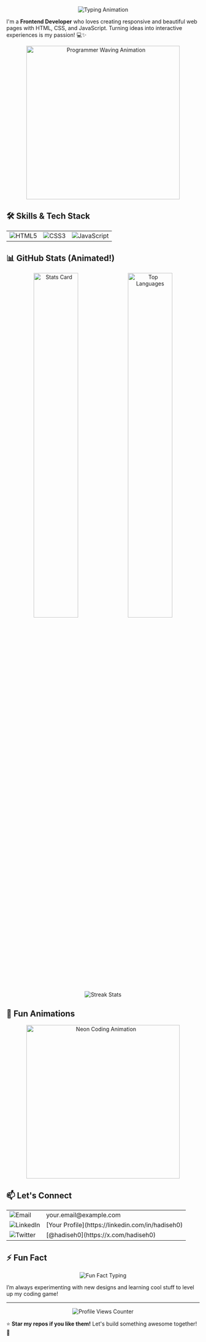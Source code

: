 <div align="center">
  <img src="https://readme-typing-svg.herokuapp.com?font=Fira+Code&pause=1000&color=FF6B6B&center=true&vCenter=true&width=600&lines=Hey+there%2C+I'm+Hadiseh!+%F0%9F%91%8B;Passionate+Frontend+Developer;Crafting+Awesome+Web+UIs;Let's+Build+Something+Cool!+%E2%9C%A8" alt="Typing Animation">
</div>

I'm a **Frontend Developer** who loves creating responsive and beautiful web pages with HTML, CSS, and JavaScript. Turning ideas into interactive experiences is my passion! 💻✨

<div align="center">
  <img src="https://media.giphy.com/media/26xBwdIuR0qIu4YfC/giphy.gif" width="400" alt="Programmer Waving Animation">
</div>

## 🛠️ Skills & Tech Stack
<div align="center">
  <table>
    <tr>
      <td><img src="https://img.shields.io/badge/HTML5-E34F26?style=for-the-badge&logo=html5&logoColor=white" alt="HTML5"></td>
      <td><img src="https://img.shields.io/badge/CSS3-1572B6?style=for-the-badge&logo=css3&logoColor=white" alt="CSS3"></td>
      <td><img src="https://img.shields.io/badge/JavaScript-F7DF1E?style=for-the-badge&logo=javascript&logoColor=black" alt="JavaScript"></td>
    </tr>
  </table>
</div>

## 📊 GitHub Stats (Animated!)
<div align="center">
  <img src="https://github-readme-stats.vercel.app/api?username=hadiseh0&show_icons=true&theme=radical&hide_border=true&include_all_commits=true" width="48%" alt="Stats Card">
  <img src="https://github-readme-stats.vercel.app/api/top-langs/?username=hadiseh0&layout=compact&theme=radical&hide_border=true" width="48%" alt="Top Languages">
</div>

<div align="center">
  <img src="https://github-readme-streak-stats.herokuapp.com/?user=hadiseh0&theme=radical&hide_border=true" alt="Streak Stats">
</div>

## 🎨 Fun Animations
<div align="center">
  <img src="https://media.giphy.com/media/3o7TKs9fULi4f6g7gI/giphy.gif" width="400" alt="Neon Coding Animation">
</div>

## 📫 Let's Connect
<div align="center">
  <table>
    <tr>
      <td><img src="https://img.shields.io/badge/Email-D14836?style=for-the-badge&logo=gmail&logoColor=white" alt="Email"></td>
      <td>your.email@example.com</td>
    </tr>
    <tr>
      <td><img src="https://img.shields.io/badge/LinkedIn-0077B5?style=for-the-badge&logo=linkedin&logoColor=white" alt="LinkedIn"></td>
      <td>[Your Profile](https://linkedin.com/in/hadiseh0)</td>
    </tr>
    <tr>
      <td><img src="https://img.shields.io/badge/Twitter-1DA1F2?style=for-the-badge&logo=twitter&logoColor=white" alt="Twitter"></td>
      <td>[@hadiseh0](https://x.com/hadiseh0)</td>
    </tr>
  </table>
</div>

## ⚡ Fun Fact
<div align="center">
  <img src="https://readme-typing-svg.herokuapp.com?font=Fira+Code&pause=1000&color=FF6B6B&center=true&vCenter=true&width=600&lines=Coding+with+coffee+is+my+vibe+☕;Love+creating+stunning+UI+designs;Always+up+for+a+new+challenge!+%F0%9F%94%A5" alt="Fun Fact Typing">
</div>

I’m always experimenting with new designs and learning cool stuff to level up my coding game!

---
<div align="center">
  <img src="https://komarev.com/ghpvc/?username=hadiseh0&label=Profile%20views&color=0e75b6&style=flat" alt="Profile Views Counter">
</div>

⭐ **Star my repos if you like them!** Let's build something awesome together! 🚀
